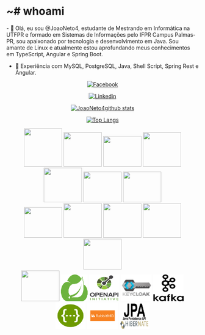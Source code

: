 <h1>~# whoami </h1>
- 👋 Olá, eu sou @JoaoNeto4, estudante de Mestrando em Informática na UTFPR e formado em Sistemas de Informações pelo IFPR Campus Palmas-PR, sou apaixonado por tecnologia e desenvolvimento em Java. Sou amante de Linux e atualmente estou aprofundando meus conhecimentos em TypeScript, Angular e Spring Boot.

- 🌱 Experiência com MySQL, PostgreSQL, Java, Shell Script, Spring Rest e Angular.

<div align="center">
<div align="center">
<div align="center">


[![Facebook](https://img.shields.io/badge/Facebook-1877F2?style=for-the-badge&logo=facebook&logoColor=white])](https://www.facebook.com/joao.melena)


[![Linkedin](https://img.shields.io/badge/LinkedIn-0077B5?style=for-the-badge&logo=linkedin&logoColor=white])](https://www.linkedin.com/in/joão-neto-b525351b0/)
</div>

[![JoaoNeto4github stats](https://github-readme-stats.vercel.app/api?username=JoaoNeto4&show_icons=true&theme=radical&bg_color=30,0d0d0d,191919&title_color=fff&text_color=fff&icon_color=79ff97)](https://github.com/anuraghazra/github-readme-stats)
</div> 


[![Top Langs](https://github-readme-stats.vercel.app/api/top-langs/?username=JoaoNeto4&layout=compact&theme=radical&bg_color=30,0d0d0d,191919&title_color=fff&text_color=fff&icon_color=79ff97)](https://github.com/anuraghazra/github-readme-stats)
</div>

<div align="center">
    <img src="https://cdn.jsdelivr.net/gh/devicons/devicon/icons/java/java-original-wordmark.svg" height=100px width=100px />
    <img src="https://cdn.jsdelivr.net/gh/devicons/devicon/icons/linux/linux-original.svg" height=90px width=100px />
    <img src="https://cdn.jsdelivr.net/gh/devicons/devicon/icons/debian/debian-original-wordmark.svg" height=80px width=100px />
    <img src="https://cdn.jsdelivr.net/gh/devicons/devicon/icons/mysql/mysql-original-wordmark.svg" height=90px width=100px />
    <img src="https://cdn.jsdelivr.net/gh/devicons/devicon/icons/spring/spring-original-wordmark.svg" height=90px width=100px />
    <img src="https://cdn.jsdelivr.net/gh/devicons/devicon/icons/github/github-original.svg" height=80px width=100px />
    <img src="https://cdn.jsdelivr.net/gh/devicons/devicon/icons/angularjs/angularjs-original.svg" height=80px width=100px />
</div>
<div align="center">
    <img src="https://cdn.jsdelivr.net/gh/devicons/devicon/icons/postgresql/postgresql-original-wordmark.svg" height=80px width=100px />
    <img src="https://cdn.jsdelivr.net/gh/devicons/devicon/icons/python/python-original-wordmark.svg" height=90px width=100px/>
    <img src="https://cdn.jsdelivr.net/gh/devicons/devicon/icons/docker/docker-original-wordmark.svg" height=90px width=100px />
    <img src="https://cdn.jsdelivr.net/gh/devicons/devicon/icons/django/django-plain-wordmark.svg" height=90px width=100px />
    <img src="https://cdn.jsdelivr.net/gh/devicons/devicon/icons/arduino/arduino-original-wordmark.svg" height=80px width=100px />
</div>
<div align="center">
    <img src="https://cdn.jsdelivr.net/gh/devicons/devicon/icons/bash/bash-original.svg" height=80px width=100px />
    <img src="https://github.com/JoaoNeto4/Eureka-Microservice/blob/main/img/img/springCloud.png" height=70px width=70px />
    <img src="https://github.com/JoaoNeto4/Eureka-Microservice/blob/main/img/img/openapi.png" height=70px width=80px>
    <img src="https://github.com/JoaoNeto4/Eureka-Microservice/blob/main/img/img/kaycloack.png" height=70px width=80px>
    <img src="https://github.com/JoaoNeto4/Eureka-Microservice/blob/main/img/img/kafka.png" height=70px width=80px>
</div>
<div align="center">
    <img src="https://github.com/JoaoNeto4/Eureka-Microservice/blob/main/img/img/Swagger.png" height=70px width=80px>
    <img src="https://github.com/JoaoNeto4/Eureka-Microservice/blob/main/img/img/RabbitMQ.png" height=70px width=80px>
    <img src="https://github.com/JoaoNeto4/Eureka-Microservice/blob/main/img/img/JPAHibernate.jpg" height=70px width=80px>
</div>


<!---
JoaoNeto4/JoaoNeto4 is a ✨ special ✨ repository because its `README.md` (this file) appears on your GitHub profile.
You can click the Preview link to take a look at your changes.
--->
